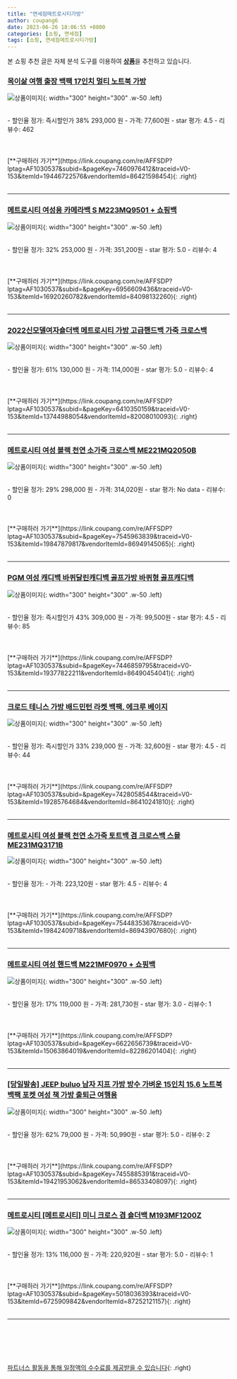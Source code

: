 ```yaml
---
title: "면세점메트로시티가방"
author: coupang6
date: 2023-06-26 18:06:55 +0800
categories: [쇼핑, 면세점]
tags: [쇼핑, 면세점메트로시티가방]
---
```


본 쇼핑 추천 글은 자체 분석 도구를 이용하여 [**상품**](https://link.coupang.com/a/bao1ui)을 추천하고 있습니다.

### [목이삶 여행 출장 백팩 17인치 멀티 노트북 가방](https://link.coupang.com/re/AFFSDP?lptag=AF1030537&subid=&pageKey=7460976412&traceid=V0-153&itemId=19446722576&vendorItemId=86421598454)

![상품이미지](https://thumbnail8.coupangcdn.com/thumbnails/remote/230x230ex/image/vendor_inventory/65f2/09cd797b825ea906d1203f8ae7130371e07e1c563eb66e557beacca99d90.jpg){: width="300" height="300" .w-50 .left}


<br>
- 할인율 정가: 즉시할인가 38%  293,000   원
- 가격: 77,600원
- star 평가: 4.5
- 리뷰수: 462
<br>
<br>
<br>
<br>
[**구매하러 가기**](https://link.coupang.com/re/AFFSDP?lptag=AF1030537&subid=&pageKey=7460976412&traceid=V0-153&itemId=19446722576&vendorItemId=86421598454){: .right}
<br>
<br>

---

### [메트로시티 여성용 카메라백 S M223MQ9501 + 쇼핑백](https://link.coupang.com/re/AFFSDP?lptag=AF1030537&subid=&pageKey=6956609436&traceid=V0-153&itemId=16920260782&vendorItemId=84098132260)

![상품이미지](https://thumbnail9.coupangcdn.com/thumbnails/remote/230x230ex/image/retail/images/2022/11/29/14/7/88e44bc4-112b-4d6b-8a3c-61d454d6d3c4.jpg){: width="300" height="300" .w-50 .left}


<br>
- 할인율 정가: 32%  253,000   원
- 가격: 351,200원
- star 평가: 5.0
- 리뷰수: 4
<br>
<br>
<br>
<br>
[**구매하러 가기**](https://link.coupang.com/re/AFFSDP?lptag=AF1030537&subid=&pageKey=6956609436&traceid=V0-153&itemId=16920260782&vendorItemId=84098132260){: .right}
<br>
<br>

---

### [2022신모델여자숄더백 메트로시티 가방 고급핸드백 가죽 크로스백](https://link.coupang.com/re/AFFSDP?lptag=AF1030537&subid=&pageKey=6410350159&traceid=V0-153&itemId=13744988054&vendorItemId=82008010093)

![상품이미지](https://thumbnail9.coupangcdn.com/thumbnails/remote/230x230ex/image/vendor_inventory/bf84/3e8d67086c58128147ae2815565cb243aada2e16c9ae807d24053134b39c.jpg){: width="300" height="300" .w-50 .left}


<br>
- 할인율 정가: 61%  130,000   원
- 가격: 114,000원
- star 평가: 5.0
- 리뷰수: 4
<br>
<br>
<br>
<br>
[**구매하러 가기**](https://link.coupang.com/re/AFFSDP?lptag=AF1030537&subid=&pageKey=6410350159&traceid=V0-153&itemId=13744988054&vendorItemId=82008010093){: .right}
<br>
<br>

---

### [메트로시티 여성 블랙 천연 소가죽 크로스백 ME221MQ2050B](https://link.coupang.com/re/AFFSDP?lptag=AF1030537&subid=&pageKey=7545963839&traceid=V0-153&itemId=19847879817&vendorItemId=86949145065)

![상품이미지](https://thumbnail8.coupangcdn.com/thumbnails/remote/230x230ex/image/vendor_inventory/bad3/63ee2cded2e618d4c3763edeb116cdac2e71753d1cac0b0c7079fe82be17.jpg){: width="300" height="300" .w-50 .left}


<br>
- 할인율 정가: 29%  298,000   원
- 가격: 314,020원
- star 평가: No data
- 리뷰수: 0
<br>
<br>
<br>
<br>
[**구매하러 가기**](https://link.coupang.com/re/AFFSDP?lptag=AF1030537&subid=&pageKey=7545963839&traceid=V0-153&itemId=19847879817&vendorItemId=86949145065){: .right}
<br>
<br>

---

### [PGM 여성 캐디백 바퀴달린캐디백 골프가방 바퀴형 골프캐디백](https://link.coupang.com/re/AFFSDP?lptag=AF1030537&subid=&pageKey=7446859795&traceid=V0-153&itemId=19377822211&vendorItemId=86490454041)

![상품이미지](https://thumbnail8.coupangcdn.com/thumbnails/remote/230x230ex/image/vendor_inventory/9603/ae3a768fc136ffc66b7ec5558e3b7764edd9fce4ee8ef78a53178e7d294c.jpg){: width="300" height="300" .w-50 .left}


<br>
- 할인율 정가: 즉시할인가 43%  309,000   원
- 가격: 99,500원
- star 평가: 4.5
- 리뷰수: 85
<br>
<br>
<br>
<br>
[**구매하러 가기**](https://link.coupang.com/re/AFFSDP?lptag=AF1030537&subid=&pageKey=7446859795&traceid=V0-153&itemId=19377822211&vendorItemId=86490454041){: .right}
<br>
<br>

---

### [크로드 테니스 가방 배드민턴 라켓 백팩, 에크루 베이지](https://link.coupang.com/re/AFFSDP?lptag=AF1030537&subid=&pageKey=7428058544&traceid=V0-153&itemId=19285764684&vendorItemId=86410241810)

![상품이미지](https://thumbnail6.coupangcdn.com/thumbnails/remote/230x230ex/image/vendor_inventory/ca73/c69cfacbb00c95ebaf3787d4e05801fd34623c7841b0c80db3c4e2d971b1.jpg){: width="300" height="300" .w-50 .left}


<br>
- 할인율 정가: 즉시할인가 33%  239,000   원
- 가격: 32,600원
- star 평가: 4.5
- 리뷰수: 44
<br>
<br>
<br>
<br>
[**구매하러 가기**](https://link.coupang.com/re/AFFSDP?lptag=AF1030537&subid=&pageKey=7428058544&traceid=V0-153&itemId=19285764684&vendorItemId=86410241810){: .right}
<br>
<br>

---

### [메트로시티 여성 블랙 천연 소가죽 토트백 겸 크로스백 스몰 ME231MQ3171B](https://link.coupang.com/re/AFFSDP?lptag=AF1030537&subid=&pageKey=7544835367&traceid=V0-153&itemId=19842409718&vendorItemId=86943907680)

![상품이미지](https://thumbnail9.coupangcdn.com/thumbnails/remote/230x230ex/image/vendor_inventory/5cd8/47a2d0000894679465ca76f3caa5d336a99a15ddf81002c6bf9aed303430.jpg){: width="300" height="300" .w-50 .left}


<br>
- 할인율 정가: 
- 가격: 223,120원
- star 평가: 4.5
- 리뷰수: 4
<br>
<br>
<br>
<br>
[**구매하러 가기**](https://link.coupang.com/re/AFFSDP?lptag=AF1030537&subid=&pageKey=7544835367&traceid=V0-153&itemId=19842409718&vendorItemId=86943907680){: .right}
<br>
<br>

---

### [메트로시티 여성 핸드백 M221MF0970 + 쇼핑백](https://link.coupang.com/re/AFFSDP?lptag=AF1030537&subid=&pageKey=6622656739&traceid=V0-153&itemId=15063864019&vendorItemId=82286201404)

![상품이미지](https://thumbnail7.coupangcdn.com/thumbnails/remote/230x230ex/image/rs_quotation_api/8whmrz8u/c00e98fb2f394a98bd6c26da41d4e0b4.jpg){: width="300" height="300" .w-50 .left}


<br>
- 할인율 정가: 17%  119,000   원
- 가격: 281,730원
- star 평가: 3.0
- 리뷰수: 1
<br>
<br>
<br>
<br>
[**구매하러 가기**](https://link.coupang.com/re/AFFSDP?lptag=AF1030537&subid=&pageKey=6622656739&traceid=V0-153&itemId=15063864019&vendorItemId=82286201404){: .right}
<br>
<br>

---

### [[당일발송] JEEP buluo 남자 지프 가방 방수 가벼운 15인치 15.6 노트북 백팩 포켓 여성 책 가방 출퇴근 여행용](https://link.coupang.com/re/AFFSDP?lptag=AF1030537&subid=&pageKey=7455885391&traceid=V0-153&itemId=19421953062&vendorItemId=86533408097)

![상품이미지](https://thumbnail6.coupangcdn.com/thumbnails/remote/230x230ex/image/vendor_inventory/664e/6b7e71a63d571525db256e8303b7c3a33a6213053682f6f78a36f436f85e.png){: width="300" height="300" .w-50 .left}


<br>
- 할인율 정가: 62%  79,000   원
- 가격: 50,990원
- star 평가: 5.0
- 리뷰수: 2
<br>
<br>
<br>
<br>
[**구매하러 가기**](https://link.coupang.com/re/AFFSDP?lptag=AF1030537&subid=&pageKey=7455885391&traceid=V0-153&itemId=19421953062&vendorItemId=86533408097){: .right}
<br>
<br>

---

### [메트로시티 [메트로시티] 미니 크로스 겸 숄더백 M193MF1200Z](https://link.coupang.com/re/AFFSDP?lptag=AF1030537&subid=&pageKey=5018036393&traceid=V0-153&itemId=6725909842&vendorItemId=87252121157)

![상품이미지](https://thumbnail10.coupangcdn.com/thumbnails/remote/230x230ex/image/vendor_inventory/415f/20646a1999e4c19276677d74d19a6f524d9e429fcf203768b4ae19f5c86b.PNG){: width="300" height="300" .w-50 .left}


<br>
- 할인율 정가: 13%  116,000   원
- 가격: 220,920원
- star 평가: 5.0
- 리뷰수: 1
<br>
<br>
<br>
<br>
[**구매하러 가기**](https://link.coupang.com/re/AFFSDP?lptag=AF1030537&subid=&pageKey=5018036393&traceid=V0-153&itemId=6725909842&vendorItemId=87252121157){: .right}
<br>
<br>

---
<br><br><br><br><br> [파트너스 활동을 통해 일정액의 수수료를 제공받을 수 있습니다](https://link.coupang.com/a/bao1ui){: .right}